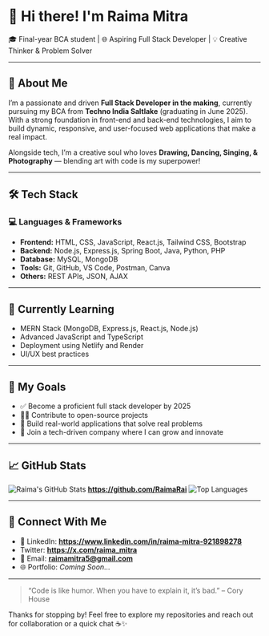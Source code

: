 
# 👋 Hi there! I'm Raima Mitra

🎓 Final-year BCA student | 🌐 Aspiring Full Stack Developer | 💡 Creative Thinker & Problem Solver

---

## 🚀 About Me

I’m a passionate and driven **Full Stack Developer in the making**, currently pursuing my BCA from **Techno India Saltlake** (graduating in June 2025). With a strong foundation in front-end and back-end technologies, I aim to build dynamic, responsive, and user-focused web applications that make a real impact.

Alongside tech, I’m a creative soul who loves **Drawing, Dancing, Singing, & Photography** — blending art with code is my superpower!

---

## 🛠️ Tech Stack

### 💻 Languages & Frameworks
- **Frontend:** HTML, CSS, JavaScript, React.js, Tailwind CSS, Bootstrap  
- **Backend:** Node.js, Express.js, Spring Boot, Java, Python, PHP  
- **Database:** MySQL, MongoDB  
- **Tools:** Git, GitHub, VS Code, Postman, Canva  
- **Others:** REST APIs, JSON, AJAX

---

## 🌱 Currently Learning
- MERN Stack (MongoDB, Express.js, React.js, Node.js)
- Advanced JavaScript and TypeScript
- Deployment using Netlify and Render
- UI/UX best practices

---

## 🎯 My Goals
- ✅ Become a proficient full stack developer by 2025
- 👩‍💻 Contribute to open-source projects
- 🧩 Build real-world applications that solve real problems
- 💼 Join a tech-driven company where I can grow and innovate

---

## 📈 GitHub Stats

![Raima's GitHub Stats](https://github-readme-stats.vercel.app/api?username=your-username&show_icons=true&theme=radical)
**https://github.com/RaimaRai**
![Top Languages](https://github-readme-stats.vercel.app/api/top-langs/?username=your-username&layout=compact&theme=radical)

---

## 🤝 Connect With Me

- 💼 LinkedIn: **https://www.linkedin.com/in/raima-mitra-921898278**
- Twitter: **https://x.com/raima_mitra**
- 📧 Email: **raimamitra5@gmail.com**
- 🌐 Portfolio: *Coming Soon...*

---

> “Code is like humor. When you have to explain it, it’s bad.” – Cory House

Thanks for stopping by! Feel free to explore my repositories and reach out for collaboration or a quick chat ☕✨
